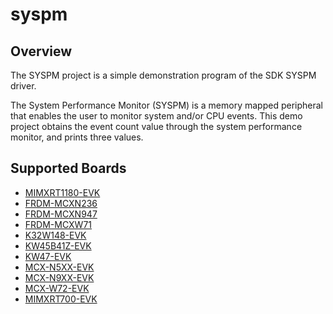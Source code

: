 # syspm

## Overview

The SYSPM project is a simple demonstration program of the SDK SYSPM driver. 

The System Performance Monitor (SYSPM) is a memory mapped peripheral that enables the user to monitor system and/or CPU events. 
This demo project obtains the event count value through the system performance monitor, and prints three values.

## Supported Boards
- [MIMXRT1180-EVK](../../_boards/evkmimxrt1180/driver_examples/syspm/example_board_readme.md)
- [FRDM-MCXN236](../../_boards/frdmmcxn236/driver_examples/syspm/example_board_readme.md)
- [FRDM-MCXN947](../../_boards/frdmmcxn947/driver_examples/syspm/example_board_readme.md)
- [FRDM-MCXW71](../../_boards/frdmmcxw71/driver_examples/syspm/example_board_readme.md)
- [K32W148-EVK](../../_boards/k32w148evk/driver_examples/syspm/example_board_readme.md)
- [KW45B41Z-EVK](../../_boards/kw45b41zevk/driver_examples/syspm/example_board_readme.md)
- [KW47-EVK](../../_boards/kw47evk/driver_examples/syspm/example_board_readme.md)
- [MCX-N5XX-EVK](../../_boards/mcxn5xxevk/driver_examples/syspm/example_board_readme.md)
- [MCX-N9XX-EVK](../../_boards/mcxn9xxevk/driver_examples/syspm/example_board_readme.md)
- [MCX-W72-EVK](../../_boards/mcxw72evk/driver_examples/syspm/example_board_readme.md)
- [MIMXRT700-EVK](../../_boards/mimxrt700evk/driver_examples/syspm/example_board_readme.md)
